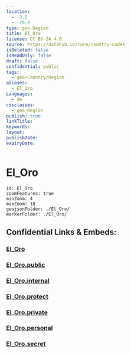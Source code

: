 ```yaml
---
location:
  - -3.5
  - -79.9
type: geo-Region
title: El_Oro
license: CC BY-SA 4.0
source: https://datahub.io/core/country-codes
isDeleted: false
isReadOnly: false
draft: false
confidential: public
tags:
  - geo/Country/Region
aliases:
  - El_Oro
Languages:
  - de
cssclasses:
  - geo-Region
publish: true
linkTitle:
keywords:
layout:
publishDate:
expiryDate:
---
```


# El_Oro

```leaflet
id: El_Oro
zoomFeatures: true 
minZoom: 4 
maxZoom: 18
geojsonFolder: ./El_Oro/
markerFolder: ./El_Oro/
```


## Confidential Links & Embeds: 

### [El_Oro](/_Standards/Earth/Continent/America~South/Ecuador/provinces~Equador/El_Oro.md) 

### [El_Oro.public](/_public/Earth/Continent/America~South/Ecuador/provinces~Equador/El_Oro.public.md) 

### [El_Oro.internal](/_internal/Earth/Continent/America~South/Ecuador/provinces~Equador/El_Oro.internal.md) 

### [El_Oro.protect](/_protect/Earth/Continent/America~South/Ecuador/provinces~Equador/El_Oro.protect.md) 

### [El_Oro.private](/_private/Earth/Continent/America~South/Ecuador/provinces~Equador/El_Oro.private.md) 

### [El_Oro.personal](/_personal/Earth/Continent/America~South/Ecuador/provinces~Equador/El_Oro.personal.md) 

### [El_Oro.secret](/_secret/Earth/Continent/America~South/Ecuador/provinces~Equador/El_Oro.secret.md)

